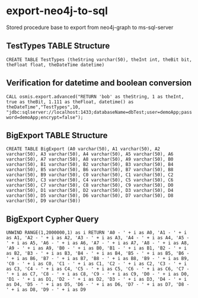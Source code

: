# export-neo4j-to-sql
 Stored procedure base to export from neo4j-graph to ms-sql-server

 ## TestTypes TABLE Structure
 `CREATE TABLE TestTypes (theString varchar(50), theInt int, theBit bit, theFloat float, theDateTime datetime)`

 ## Verification for datetime and boolean conversion
 `CALL osmis.export.advanced("RETURN 'bob' as theString, 1 as theInt, true as theBit, 1.111 as theFloat, datetime() as theDateTime","TestTypes",10, "jdbc:sqlserver://localhost:1433;databaseName=dbTest;user=demoApp;password=demoApp;encrypt=false");`

 ## BigExport TABLE Structure
`CREATE TABLE BigExport (A0 varchar(50), A1 varchar(50), A2 varchar(50), A3 varchar(50), A4 varchar(50), A5 varchar(50), A6 varchar(50), A7 varchar(50), A8 varchar(50), A9 varchar(50), B0 varchar(50), B1 varchar(50), B2 varchar(50), B3 varchar(50), B4 varchar(50), B5 varchar(50), B6 varchar(50), B7 varchar(50), B8 varchar(50), B9 varchar(50), C0 varchar(50), C1 varchar(50), C2 varchar(50), C3 varchar(50), C4 varchar(50), C5 varchar(50), C6 varchar(50), C7 varchar(50), C8 varchar(50), C9 varchar(50), D0 varchar(50), D1 varchar(50), D2 varchar(50), D3 varchar(50), D4 varchar(50), D5 varchar(50), D6 varchar(50), D7 varchar(50), D8 varchar(50), D9 varchar(50))`
 ## BigExport Cypher Query
 `UNWIND RANGE(1,2000000,1) as i RETURN 'A0 - ' + i as A0, 'A1 - ' + i as A1, 'A2 - ' + i as A2, 'A3 - ' + i as A3, 'A4 - ' + i as A4, 'A5 - ' + i as A5, 'A6 - ' + i as A6, 'A7 - ' + i as A7, 'A8 - ' + i as A8, 'A9 - ' + i as A9, 'B0 - ' + i as B0, 'B1 - ' + i as B1, 'B2 - ' + i as B2, 'B3 - ' + i as B3, 'B4 - ' + i as B4, 'B5 - ' + i as B5, 'B6 - ' + i as B6, 'B7 - ' + i as B7, 'B8 - ' + i as B8, 'B9 - ' + i as B9, 'C0 - ' + i as C0, 'C1 - ' + i as C1, 'C2 - ' + i as C2, 'C3 - ' + i as C3, 'C4 - ' + i as C4, 'C5 - ' + i as C5, 'C6 - ' + i as C6, 'C7 - ' + i as C7, 'C8 - ' + i as C8, 'C9 - ' + i as C9, 'D0 - ' + i as D0, 'D1 - ' + i as D1, 'D2 - ' + i as D2, 'D3 - ' + i as D3, 'D4 - ' + i as D4, 'D5 - ' + i as D5, 'D6 - ' + i as D6, 'D7 - ' + i as D7, 'D8 - ' + i as D8, 'D9 - ' + i as D9`
